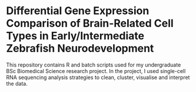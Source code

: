# Differential Gene Expression Comparison of Brain-Related Cell Types in Early/Intermediate Zebrafish Neurodevelopment 

This repository contains R and batch scripts used for my undergraduate BSc Biomedical Science research project. In the project, I used single-cell RNA sequencing analysis strategies to clean, cluster, visualise and interpret the data. 
